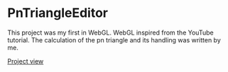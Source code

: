 # PnTriangleEditor
This project was my first in WebGL. WebGL inspired from the YouTube tutorial. The calculation of the pn triangle and its handling was written by me.

[Project view](https://kwas12.github.io/PnTriangleEditor/)
